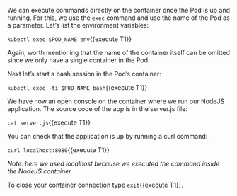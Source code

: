 We can execute commands directly on the container once the Pod is up and running.
For this, we use the `exec` command and use the name of the Pod as a parameter. Let’s list the environment variables:

`kubectl exec $POD_NAME env`{{execute T1}}

Again, worth mentioning that the name of the container itself can be omitted since we only have a single container in the Pod.

Next let’s start a bash session in the Pod’s container:

`kubectl exec -ti $POD_NAME bash`{{execute T1}}

We have now an open console on the container where we run our NodeJS application.  The source code of the app is in the server.js file:

`cat server.js`{{execute T1}}

You can check that the application is up by running a curl command:

`curl localhost:8080`{{execute T1}}

*Note: here we used localhost because we executed the command inside the NodeJS container*

To close your container connection type `exit`{{execute T1}}.
